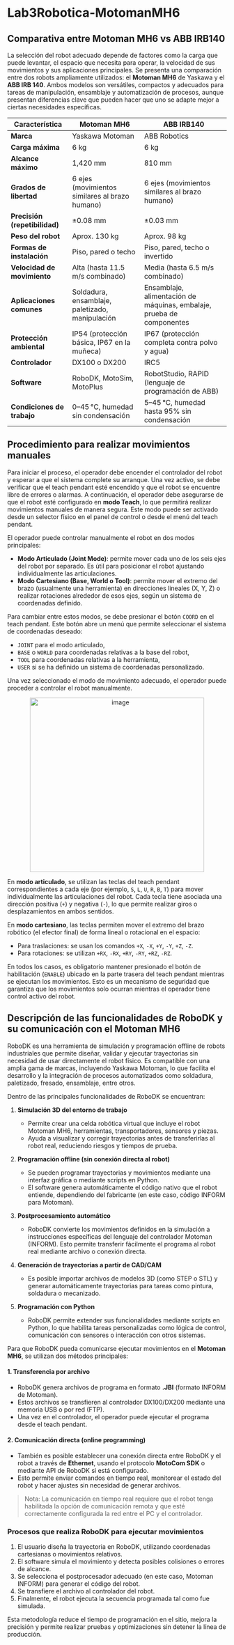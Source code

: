 # Lab3Robotica-MotomanMH6

## Comparativa entre Motoman MH6 vs ABB IRB140

La selección del robot adecuado depende de factores como la carga que puede levantar, el espacio que necesita para operar, la velocidad de sus movimientos y sus aplicaciones principales. Se presenta una comparación entre dos robots ampliamente utilizados: el **Motoman MH6** de Yaskawa y el **ABB IRB 140**. Ambos modelos son versátiles, compactos y adecuados para tareas de manipulación, ensamblaje y automatización de procesos, aunque presentan diferencias clave que pueden hacer que uno se adapte mejor a ciertas necesidades específicas.

| Característica                | **Motoman MH6**                              | **ABB IRB140**                              |
|-----------------------------|----------------------------------------------|----------------------------------------------|
| **Marca**                   | Yaskawa Motoman                              | ABB Robotics                                 |
| **Carga máxima**            | 6 kg                                         | 6 kg                                         |
| **Alcance máximo**          | 1,420 mm                                     | 810 mm                                       |
| **Grados de libertad**      | 6 ejes (movimientos similares al brazo humano) | 6 ejes (movimientos similares al brazo humano) |
| **Precisión (repetibilidad)**| ±0.08 mm                                     | ±0.03 mm                                     |
| **Peso del robot**          | Aprox. 130 kg                                | Aprox. 98 kg                                 |
| **Formas de instalación**   | Piso, pared o techo                          | Piso, pared, techo o invertido               |
| **Velocidad de movimiento** | Alta (hasta 11.5 m/s combinado)              | Media (hasta 6.5 m/s combinado)              |
| **Aplicaciones comunes**    | Soldadura, ensamblaje, paletizado, manipulación | Ensamblaje, alimentación de máquinas, embalaje, prueba de componentes |
| **Protección ambiental**    | IP54 (protección básica, IP67 en la muñeca)  | IP67 (protección completa contra polvo y agua) |
| **Controlador**             | DX100 o DX200                                | IRC5                                         |
| **Software**                | RoboDK, MotoSim, MotoPlus                    | RobotStudio, RAPID (lenguaje de programación de ABB) |
| **Condiciones de trabajo**  | 0–45 °C, humedad sin condensación            | 5–45 °C, humedad hasta 95% sin condensación  |

## Procedimiento para realizar movimientos manuales

Para iniciar el proceso, el operador debe encender el controlador del robot y esperar a que el sistema complete su arranque. Una vez activo, se debe verificar que el teach pendant esté encendido y que el robot se encuentre libre de errores o alarmas. A continuación, el operador debe asegurarse de que el robot esté configurado en **modo Teach**, lo que permitirá realizar movimientos manuales de manera segura. Este modo puede ser activado desde un selector físico en el panel de control o desde el menú del teach pendant.

El operador puede controlar manualmente el robot en dos modos principales:

- **Modo Articulado (Joint Mode)**: permite mover cada uno de los seis ejes del robot por separado. Es útil para posicionar el robot ajustando individualmente las articulaciones.
- **Modo Cartesiano (Base, World o Tool)**: permite mover el extremo del brazo (usualmente una herramienta) en direcciones lineales (X, Y, Z) o realizar rotaciones alrededor de esos ejes, según un sistema de coordenadas definido.

Para cambiar entre estos modos, se debe presionar el botón `COORD` en el teach pendant. Este botón abre un menú que permite seleccionar el sistema de coordenadas deseado:
- `JOINT` para el modo articulado,
- `BASE` o `WORLD` para coordenadas relativas a la base del robot,
- `TOOL` para coordenadas relativas a la herramienta,
- `USER` si se ha definido un sistema de coordenadas personalizado.

Una vez seleccionado el modo de movimiento adecuado, el operador puede proceder a controlar el robot manualmente.

<div align="center">
  <img src="https://github.com/user-attachments/assets/a8c2c216-be31-4a33-8a2b-cfc170b36f09" alt="image" width="400" />
</div>

En **modo articulado**, se utilizan las teclas del teach pendant correspondientes a cada eje (por ejemplo, `S`, `L`, `U`, `R`, `B`, `T`) para mover individualmente las articulaciones del robot. Cada tecla tiene asociada una dirección positiva (`+`) y negativa (`-`), lo que permite realizar giros o desplazamientos en ambos sentidos.

En **modo cartesiano**, las teclas permiten mover el extremo del brazo robótico (el efector final) de forma lineal o rotacional en el espacio:
- Para traslaciones: se usan los comandos `+X`, `-X`, `+Y`, `-Y`, `+Z`, `-Z`.
- Para rotaciones: se utilizan `+RX`, `-RX`, `+RY`, `-RY`, `+RZ`, `-RZ`.

En todos los casos, es obligatorio mantener presionado el botón de habilitación (`ENABLE`) ubicado en la parte trasera del teach pendant mientras se ejecutan los movimientos. Esto es un mecanismo de seguridad que garantiza que los movimientos solo ocurran mientras el operador tiene control activo del robot.

## Descripción de las funcionalidades de RoboDK y su comunicación con el Motoman MH6

RoboDK es una herramienta de simulación y programación offline de robots industriales que permite diseñar, validar y ejecutar trayectorias sin necesidad de usar directamente el robot físico. Es compatible con una amplia gama de marcas, incluyendo Yaskawa Motoman, lo que facilita el desarrollo y la integración de procesos automatizados como soldadura, paletizado, fresado, ensamblaje, entre otros.

Dentro de las principales funcionalidades de RoboDK se encuentran:

1. **Simulación 3D del entorno de trabajo**
   - Permite crear una celda robótica virtual que incluye el robot Motoman MH6, herramientas, transportadores, sensores y piezas.
   - Ayuda a visualizar y corregir trayectorias antes de transferirlas al robot real, reduciendo riesgos y tiempos de prueba.

2. **Programación offline (sin conexión directa al robot)**
   - Se pueden programar trayectorias y movimientos mediante una interfaz gráfica o mediante scripts en Python.
   - El software genera automáticamente el código nativo que el robot entiende, dependiendo del fabricante (en este caso, código INFORM para Motoman).

3. **Postprocesamiento automático**
   - RoboDK convierte los movimientos definidos en la simulación a instrucciones específicas del lenguaje del controlador Motoman (INFORM). Esto permite transferir fácilmente el programa al robot real mediante archivo o conexión directa.

4. **Generación de trayectorias a partir de CAD/CAM**
   - Es posible importar archivos de modelos 3D (como STEP o STL) y generar automáticamente trayectorias para tareas como pintura, soldadura o mecanizado.

5. **Programación con Python**
   - RoboDK permite extender sus funcionalidades mediante scripts en Python, lo que habilita tareas personalizadas como lógica de control, comunicación con sensores o interacción con otros sistemas.

Para que RoboDK pueda comunicarse  ejecutar movimientos en el **Motoman MH6**, se utilizan dos métodos principales:

#### 1. **Transferencia por archivo**
- RoboDK genera archivos de programa en formato **.JBI** (formato INFORM de Motoman).
- Estos archivos se transfieren al controlador DX100/DX200 mediante una memoria USB o por red (FTP).
- Una vez en el controlador, el operador puede ejecutar el programa desde el teach pendant.

#### 2. **Comunicación directa (online programming)**
- También es posible establecer una conexión directa entre RoboDK y el robot a través de **Ethernet**, usando el protocolo **MotoCom SDK** o mediante API de RoboDK si está configurado.
- Esto permite enviar comandos en tiempo real, monitorear el estado del robot y hacer ajustes sin necesidad de generar archivos.

> Nota: La comunicación en tiempo real requiere que el robot tenga habilitada la opción de comunicación remota y que esté correctamente configurada la red entre el PC y el controlador.

### Procesos que realiza RoboDK para ejecutar movimientos

1. El usuario diseña la trayectoria en RoboDK, utilizando coordenadas cartesianas o movimientos relativos.
2. El software simula el movimiento y detecta posibles colisiones o errores de alcance.
3. Se selecciona el postprocesador adecuado (en este caso, Motoman INFORM) para generar el código del robot.
4. Se transfiere el archivo al controlador del robot.
5. Finalmente, el robot ejecuta la secuencia programada tal como fue simulada.

Esta metodología reduce el tiempo de programación en el sitio, mejora la precisión y permite realizar pruebas y optimizaciones sin detener la línea de producción.
